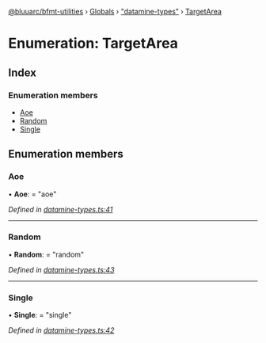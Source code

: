 [@bluuarc/bfmt-utilities](../README.md) › [Globals](../globals.md) › ["datamine-types"](../modules/_datamine_types_.md) › [TargetArea](_datamine_types_.targetarea.md)

# Enumeration: TargetArea

## Index

### Enumeration members

* [Aoe](_datamine_types_.targetarea.md#aoe)
* [Random](_datamine_types_.targetarea.md#random)
* [Single](_datamine_types_.targetarea.md#single)

## Enumeration members

###  Aoe

• **Aoe**: = "aoe"

*Defined in [datamine-types.ts:41](https://github.com/BluuArc/bfmt-utilities/blob/8bd4a99/src/datamine-types.ts#L41)*

___

###  Random

• **Random**: = "random"

*Defined in [datamine-types.ts:43](https://github.com/BluuArc/bfmt-utilities/blob/8bd4a99/src/datamine-types.ts#L43)*

___

###  Single

• **Single**: = "single"

*Defined in [datamine-types.ts:42](https://github.com/BluuArc/bfmt-utilities/blob/8bd4a99/src/datamine-types.ts#L42)*
